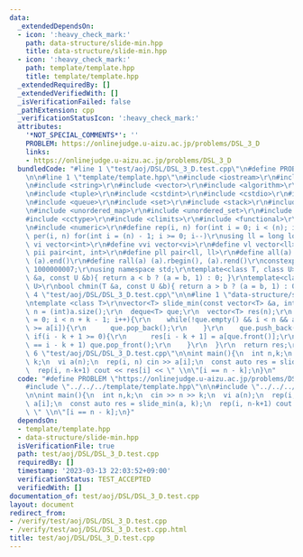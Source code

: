 ```yaml
---
data:
  _extendedDependsOn:
  - icon: ':heavy_check_mark:'
    path: data-structure/slide-min.hpp
    title: data-structure/slide-min.hpp
  - icon: ':heavy_check_mark:'
    path: template/template.hpp
    title: template/template.hpp
  _extendedRequiredBy: []
  _extendedVerifiedWith: []
  _isVerificationFailed: false
  _pathExtension: cpp
  _verificationStatusIcon: ':heavy_check_mark:'
  attributes:
    '*NOT_SPECIAL_COMMENTS*': ''
    PROBLEM: https://onlinejudge.u-aizu.ac.jp/problems/DSL_3_D
    links:
    - https://onlinejudge.u-aizu.ac.jp/problems/DSL_3_D
  bundledCode: "#line 1 \"test/aoj/DSL/DSL_3_D.test.cpp\"\n#define PROBLEM \"https://onlinejudge.u-aizu.ac.jp/problems/DSL_3_D\"\
    \n\n#line 1 \"template/template.hpp\"\n#include <iostream>\r\n#include <cmath>\r\
    \n#include <string>\r\n#include <vector>\r\n#include <algorithm>\r\n#include <utility>\r\
    \n#include <tuple>\r\n#include <cstdint>\r\n#include <cstdio>\r\n#include <map>\r\
    \n#include <queue>\r\n#include <set>\r\n#include <stack>\r\n#include <deque>\r\
    \n#include <unordered_map>\r\n#include <unordered_set>\r\n#include <bitset>\r\n\
    #include <cctype>\r\n#include <climits>\r\n#include <functional>\r\n#include <cassert>\r\
    \n#include <numeric>\r\n#define rep(i, n) for(int i = 0; i < (n); i++)\r\n#define\
    \ per(i, n) for(int i = (n) - 1; i >= 0; i--)\r\nusing ll = long long;\r\n#define\
    \ vi vector<int>\r\n#define vvi vector<vi>\r\n#define vl vector<ll>\r\n#define\
    \ pii pair<int, int>\r\n#define pll pair<ll, ll>\r\n#define all(a) (a).begin(),\
    \ (a).end()\r\n#define rall(a) (a).rbegin(), (a).rend()\r\nconstexpr int mod =\
    \ 1000000007;\r\nusing namespace std;\r\ntemplate<class T, class U>\r\nbool chmax(T\
    \ &a, const U &b){ return a < b ? (a = b, 1) : 0; }\r\ntemplate<class T, class\
    \ U>\r\nbool chmin(T &a, const U &b){ return a > b ? (a = b, 1) : 0; }\n#line\
    \ 4 \"test/aoj/DSL/DSL_3_D.test.cpp\"\n\n#line 1 \"data-structure/slide-min.hpp\"\
    \ntemplate <class T>\r\nvector<T> slide_min(const vector<T> &a, int k){\r\n  int\
    \ n = (int)a.size();\r\n  deque<T> que;\r\n  vector<T> res(n);\r\n  for(int i\
    \ = 0; i < n + k - 1; i++){\r\n    while(!que.empty() && i < n && a[que.back()]\
    \ >= a[i]){\r\n      que.pop_back();\r\n    }\r\n    que.push_back(i);\r\n   \
    \ if(i - k + 1 >= 0){\r\n      res[i - k + 1] = a[que.front()];\r\n      if(que.front()\
    \ == i - k + 1) que.pop_front();\r\n    }\r\n  }\r\n  return res;\r\n}\n#line\
    \ 6 \"test/aoj/DSL/DSL_3_D.test.cpp\"\n\nint main(){\n  int n,k;\n  cin >> n >>\
    \ k;\n  vi a(n);\n  rep(i, n) cin >> a[i];\n  const auto res = slide_min(a, k);\n\
    \  rep(i, n-k+1) cout << res[i] << \" \\n\"[i == n - k];\n}\n"
  code: "#define PROBLEM \"https://onlinejudge.u-aizu.ac.jp/problems/DSL_3_D\"\n\n\
    #include \"../../../template/template.hpp\"\n\n#include \"../../../data-structure/slide-min.hpp\"\
    \n\nint main(){\n  int n,k;\n  cin >> n >> k;\n  vi a(n);\n  rep(i, n) cin >>\
    \ a[i];\n  const auto res = slide_min(a, k);\n  rep(i, n-k+1) cout << res[i] <<\
    \ \" \\n\"[i == n - k];\n}"
  dependsOn:
  - template/template.hpp
  - data-structure/slide-min.hpp
  isVerificationFile: true
  path: test/aoj/DSL/DSL_3_D.test.cpp
  requiredBy: []
  timestamp: '2023-03-13 22:03:52+09:00'
  verificationStatus: TEST_ACCEPTED
  verifiedWith: []
documentation_of: test/aoj/DSL/DSL_3_D.test.cpp
layout: document
redirect_from:
- /verify/test/aoj/DSL/DSL_3_D.test.cpp
- /verify/test/aoj/DSL/DSL_3_D.test.cpp.html
title: test/aoj/DSL/DSL_3_D.test.cpp
---
```

